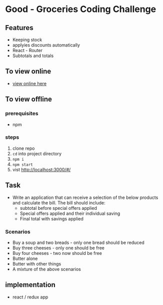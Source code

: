 # Good - Groceries Coding Challenge 

## Features

- Keeping stock
- applyies discounts automatically
- React - Router
- Subtotals and totals

## To view online
- [view online here](https://willnjl.github.io/coding-challenge-shop/#/)

## To view offline
### prerequisites
- npm
### steps
1. clone repo
2. `cd` into project directory
3. `npm i`
4. `npm start`
5. vist [http://localhost:3000/#/](http://localhost:3000/#/)

## Task 

- Write an application that can receive a selection of the below products and calculate the bill. The bill should include:
  - subtotal before special offers applied
  - Special offers applied and their individual saving
  - Final total with savings applied

### Scenarios
- Buy a soup and two breads - only one bread should be reduced
- Buy three cheeses - only one should be free
- Buy four cheeses - two now should be free
- Butter alone
- Butter with other things
- A mixture of the above scenarios
## implementation
- react / redux app

